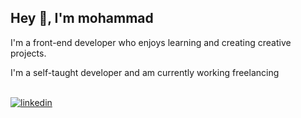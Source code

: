 ## Hey 👋, I'm mohammad  
  

<p>I'm a front-end developer who enjoys learning and creating creative projects.</p>
<p>I'm a self-taught developer and am currently working freelancing</p>  

<br/>  

<a href="https://linkedin.com/in/mohammd-karimi" target="_blank">
<img src=https://img.shields.io/badge/linkedin-%231E77B5.svg?&style=for-the-badge&logo=linkedin&logoColor=white alt=linkedin style="margin-bottom: 5px;" />
</a>  
